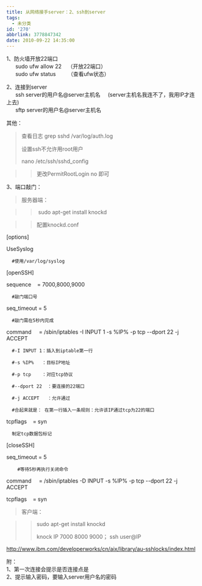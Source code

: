```yaml
---
title: 从网络接手server：2、ssh到server
tags:
  - 未分类
id: '270'
abbrlink: 3778847342
date: 2010-09-22 14:35:00
---
```


1、防火墙开放22端口  
      sudo ufw allow 22    （开放22端口）  
      sudo ufw status        （查看ufw状态）  
  
2、连接到server  
      ssh server的用户名@server主机名     (server主机名我连不了，我用IP才连上去)  
      sftp server的用户名@server主机名  
  
  
其他：

> 查看日志 grep sshd /var/log/auth.log
> 
> 设置ssh不允许用root用户
> 
> nano /etc/ssh/sshd\_config

> > 更改PermitRootLogin no 即可

>   

3、端口敲门：

> 服务器端：

> >  sudo apt-get install knockd

> > 配置knockd.conf
> > 
> >   

\[options\]

UseSyslog

      #使用/var/log/syslog

\[openSSH\]

sequence    = 7000,8000,9000

      #敲门端口号

seq\_timeout = 5

      #敲门需在5秒内完成

command     = /sbin/iptables -I INPUT 1 -s %IP% -p tcp --dport 22 -j ACCEPT

      #-I INPUT 1：插入到iptable第一行

      #-s %IP%   ：目标IP地址

      #-p tcp    ：对应tcp协议

      #--dport 22  ：要连接的22端口

      #-j ACCEPT   ：允许通过

      #合起来就是： 在第一行插入一条规则：允许该IP通过tcp为22的端口

tcpflags    = syn

      制定tcp数据包标记

\[closeSSH\]

seq\_timeout = 5

        #等待5秒再执行关闭命令

command     = /sbin/iptables -D INPUT -s %IP% -p tcp --dport 22 -j ACCEPT

tcpflags    = syn

  

> >   

> 客户端：

> > sudo apt-get install knockd
> > 
> > knock IP 7000 8000 9000； ssh user@IP
> > 
> >   

http://www.ibm.com/developerworks/cn/aix/library/au-sshlocks/index.html  
  
附：  
1、第一次连接会提示是否连接点是  
2、提示输入密码，要输入server用户名的密码